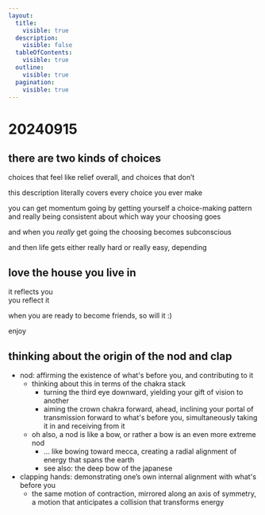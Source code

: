 ```yaml
---
layout:
  title:
    visible: true
  description:
    visible: false
  tableOfContents:
    visible: true
  outline:
    visible: true
  pagination:
    visible: true
---
```


# 20240915

## there are two kinds of choices

choices that feel like relief overall, and choices that don’t

this description literally covers every choice you ever make

you can get momentum going by getting yourself a choice-making pattern and really being consistent about which way your choosing goes

and when you _really_ get going the choosing becomes subconscious

and then life gets either really hard or really easy, depending

## love the house you live in

it reflects you\
you reflect it

when you are ready to become friends, so will it :)

enjoy

## thinking about the origin of the nod and clap

* nod: affirming the existence of what's before you, and contributing to it
  * thinking about this in terms of the chakra stack
    * turning the third eye downward, yielding your gift of vision to another
    * aiming the crown chakra forward, ahead, inclining your portal of transmission forward to what's before you, simultaneously taking it in and receiving from it
  * oh also, a nod is like a bow, or rather a bow is an even more extreme nod
    * … like bowing toward mecca, creating a radial alignment of energy that spans the earth
    * see also: the deep bow of the japanese
* clapping hands: demonstrating one’s own internal alignment with what's before you
  * the same motion of contraction, mirrored along an axis of symmetry, a motion that anticipates a collision that transforms energy
